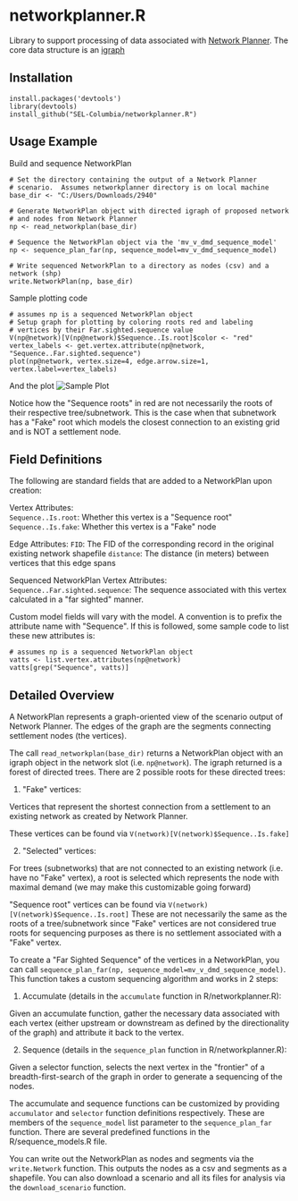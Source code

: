 networkplanner.R
================

Library to support processing of data associated with [Network Planner](http://networkplanner.modilabs.org).
The core data structure is an [igraph](http://igraph.org)


Installation
---
```
install.packages('devtools')
library(devtools)
install_github("SEL-Columbia/networkplanner.R")
```

Usage Example
---

Build and sequence NetworkPlan

```
# Set the directory containing the output of a Network Planner
# scenario.  Assumes networkplanner directory is on local machine
base_dir <- "C:/Users/Downloads/2940"

# Generate NetworkPlan object with directed igraph of proposed network
# and nodes from Network Planner
np <- read_networkplan(base_dir)

# Sequence the NetworkPlan object via the 'mv_v_dmd_sequence_model'
np <- sequence_plan_far(np, sequence_model=mv_v_dmd_sequence_model)

# Write sequenced NetworkPlan to a directory as nodes (csv) and a network (shp)
write.NetworkPlan(np, base_dir)
```
Sample plotting code
```
# assumes np is a sequenced NetworkPlan object
# Setup graph for plotting by coloring roots red and labeling
# vertices by their Far.sighted.sequence value
V(np@network)[V(np@network)$Sequence..Is.root]$color <- "red"
vertex_labels <- get.vertex.attribute(np@network, "Sequence..Far.sighted.sequence")
plot(np@network, vertex.size=4, edge.arrow.size=1, vertex.label=vertex_labels)
```

And the plot
![Sample Plot](http://sel-columbia.github.io/networkplanner.R/img/sample_plot.png)

Notice how the "Sequence roots" in red are not necessarily the roots of their
respective tree/subnetwork.  This is the case when that subnetwork has a "Fake"
root which models the closest connection to an existing grid and is NOT a
settlement node.  

Field Definitions
---

The following are standard fields that are added to a NetworkPlan upon
creation:  

Vertex Attributes:  
  `Sequence..Is.root`:  Whether this vertex is a "Sequence root"
  `Sequence..Is.fake`:  Whether this vertex is a "Fake" node

Edge Attributes:
  `FID`:  The FID of the corresponding record in the original existing network 
shapefile
  `distance`:  The distance (in meters) between vertices that this edge spans

Sequenced NetworkPlan Vertex Attributes:
  `Sequence..Far.sighted.sequence`:  The sequence associated with this vertex 
calculated in a "far sighted" manner.  

Custom model fields will vary with the model.  A convention is to prefix
the attribute name with "Sequence".  If this is followed, some sample code
to list these new attributes is:

```
# assumes np is a sequenced NetworkPlan object
vatts <- list.vertex.attributes(np@network) 
vatts[grep("Sequence", vatts)]
```

Detailed Overview
---

A NetworkPlan represents a graph-oriented view of the scenario output of 
Network Planner.  The edges of the graph are the segments connecting settlement
nodes (the vertices).  


The call `read_networkplan(base_dir)` returns a NetworkPlan object with
an igraph object in the network slot (i.e. `np@network`).  The igraph returned
is a forest of directed trees.  There are 2 possible roots for these directed
trees:

1.  "Fake" vertices:  

  Vertices that represent the shortest connection from a settlement to an 
  existing network as created by Network Planner.  
  
  These vertices can be found via `V(network)[V(network)$Sequence..Is.fake]`

2.  "Selected" vertices:  

  For trees (subnetworks) that are not connected to an existing network 
  (i.e. have no "Fake" vertex), a root is selected which represents the
  node with maximal demand (we may make this customizable going forward)

"Sequence root" vertices can be found via `V(network)[V(network)$Sequence..Is.root]`
These are not necessarily the same as the roots of a tree/subnetwork since 
"Fake" vertices are not considered true roots for sequencing purposes as
there is no settlement associated with a "Fake" vertex.

To create a "Far Sighted Sequence" of the vertices in a NetworkPlan, you can
call `sequence_plan_far(np, sequence_model=mv_v_dmd_sequence_model)`.  This
function takes a custom sequencing algorithm and works in 2 steps:

1.  Accumulate (details in the `accumulate` function in R/networkplanner.R):  

  Given an accumulate function, gather the necessary data associated with each
  vertex (either upstream or downstream as defined by the directionality of the
  graph) and attribute it back to the vertex.  

2.  Sequence (details in the `sequence_plan` function in R/networkplanner.R):  

  Given a selector function, selects the next vertex in the "frontier" of a
  breadth-first-search of the graph in order to generate a sequencing of the
  nodes.   

The accumulate and sequence functions can be customized by providing  
`accumulator` and `selector` function definitions respectively.  These are
members of the `sequence_model` list parameter to the `sequence_plan_far` 
function.  There are several predefined functions in the R/sequence_models.R 
file.  

You can write out the NetworkPlan as nodes and segments via the `write.Network`
function.  This outputs the nodes as a csv and segments as a shapefile.  You 
can also download a scenario and all its files for analysis via the 
`download_scenario` function.   

